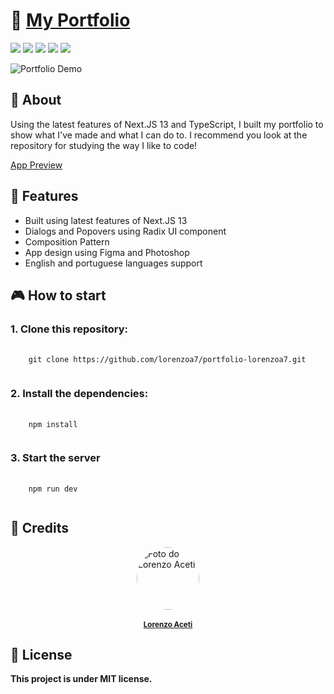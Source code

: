 # 🎨 <a href="https://lorenzoaceti.com/">My Portfolio</a></h1>

<div style="display: inline_block">
  <img src="https://img.shields.io/badge/typescript-%23007ACC.svg?style=for-the-badge&logo=typescript&logoColor=white"/>
  <img src="https://img.shields.io/badge/react-%2320232a.svg?style=for-the-badge&logo=react&logoColor=%2361DAFB"/>
  <img src="https://img.shields.io/badge/Next-black?style=for-the-badge&logo=next.js&logoColor=white"/>
  <img src="https://img.shields.io/badge/tailwindcss-%2338B2AC.svg?style=for-the-badge&logo=tailwind-css&logoColor=white"/>
  <img src="https://img.shields.io/badge/figma-%23F24E1E.svg?style=for-the-badge&logo=figma&logoColor=white"/>
  
</div>

![Portfolio Demo](public/github/demo_portfolio.gif)


## 📑 About
<p>Using the latest features of Next.JS 13 and TypeScript, I built my portfolio to show what I've made and what I can do to. I recommend you look at the repository for studying the way I like to code!

</p>


<a href="https://lorenzoaceti.com/">App Preview</a>

## 🌟 Features

- Built using latest features of Next.JS 13
- Dialogs and Popovers using Radix UI component
- Composition Pattern
- App design using Figma and Photoshop
- English and portuguese languages support


## 🎮 How to start

### 1. Clone this repository:
<pre>
  <code>
    git clone https://github.com/lorenzoa7/portfolio-lorenzoa7.git
  </code>
</pre>

<h3>2. Install the dependencies:</h3>
<pre>
  <code>
    npm install
  </code>
</pre>

<h3>3. Start the server</h3>
<pre>
  <code>
    npm run dev
  </code>
</pre>

## 🔧 Credits
<a href="https://github.com/lorenzoa7" style='display: flex; flex-direction: column; align-items: center;'>
    <img style='border-radius: 50%; object-fit: cover;' src="https://media.discordapp.net/attachments/630201208270749696/1138261712332668988/foto_profissional_quadrada.jpg?ex=65f8d6d4&is=65e661d4&hm=8caf58da86eabe7344faa8909a290dab8f63228cbbbddce82e89977de0daba65&=&format=webp" width="100px;" height="100px;" alt="Foto do Lorenzo Aceti"/><br>
    <sub>
        <b>Lorenzo Aceti</b>
    </sub>
</a>

## 📌 License
<b>This project is under MIT license.</b>
